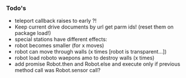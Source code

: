 ### Todo's

 - teleport callback raises to early ?!
 - Keep current drive documents by url get parm ids! (reset them on package load!)
 - special stations have different effects: 
  - robot becomes smaller (for x moves)
  - robot can move through walls (x times [robot is transparent...])
  - robot load roboto waepons amo to destroy walls (x times)
 - add promise Robot.then and Robot.else and execute only if previous method call was Robot.sensor call?